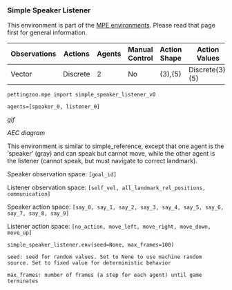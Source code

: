 
### Simple Speaker Listener

This environment is part of the [MPE environments](../mpe.md). Please read that page first for general information.

| Observations | Actions  | Agents | Manual Control | Action Shape    | Action Values           | Observation Shape        | Observation Values | Num States |
|--------------|----------|--------|----------------|-----------------|-------------------------|--------------------------|--------------------|------------|
| Vector       | Discrete | 2      | No             | (3),(5) | Discrete(3),(5)  | (3),(11) | (-inf,inf)         | ?          |

`pettingzoo.mpe import simple_speaker_listener_v0`

`agents=[speaker_0, listener_0]`

*gif*

*AEC diagram*

This environment is similar to simple_reference, except that one agent is the ‘speaker’ (gray) and can speak but cannot move, while the other agent is the listener (cannot speak, but must navigate to correct landmark).

Speaker observation space: `[goal_id]`

Listener observation space: `[self_vel, all_landmark_rel_positions, communication]`

Speaker action space: `[say_0, say_1, say_2, say_3, say_4, say_5, say_6, say_7, say_8, say_9]`

Listener action space: `[no_action, move_left, move_right, move_down, move_up]`

```
simple_speaker_listener.env(seed=None, max_frames=100)
```

```
seed: seed for random values. Set to None to use machine random source. Set to fixed value for deterministic behavior

max_frames: number of frames (a step for each agent) until game terminates
```

